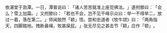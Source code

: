 依湛堂于泐潭。一日，潭普说曰：​「诸人苦苦就准上座觅佛法。​」遂拊膝曰：​「会么？雪上加霜。​」又拊膝曰：​「若也不会，岂不见干峰示众曰：举一不得举二，放过一着，落在第二。​」师闻脱然「颖」悟。尝和忠道者《牧牛颂》曰：​「两角指天，四脚踏地。拽断鼻绳，牧甚屎屁。​」张无尽见之甚击节「颖」应作「顿」​。